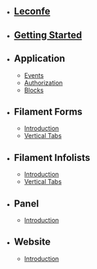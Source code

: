 -   ## [Leconfe](/{{route}}/{{version}}/leconfe)
-   ## [Getting Started](/{{route}}/{{version}}/getting-started)
-   ## Application
    - [Events](/{{route}}/{{version}}/application/events)  
    - [Authorization](/{{route}}/{{version}}/application/Authorization)
    - [Blocks](/{{route}}/{{version}}/application/blocks)
-   ## Filament Forms
    -   [Introduction](/{{route}}/{{version}}/forms/introduction)
    -   [Vertical Tabs](/{{route}}/{{version}}/forms/vertical-tabs)
-   ## Filament Infolists
    -   [Introduction](/{{route}}/{{version}}/infolists/introduction)
    -   [Vertical Tabs](/{{route}}/{{version}}/infolists/vertical-tabs)
-   ## Panel
    -   [Introduction](/{{route}}/{{version}}/panel/introduction)
-   ## Website
    -   [Introduction](/{{route}}/{{version}}/website/introduction)